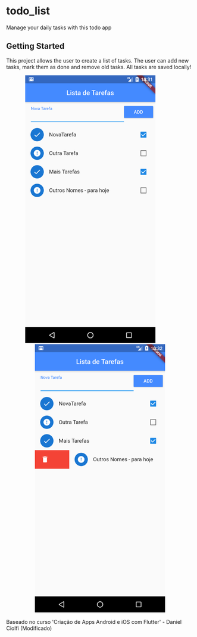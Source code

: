 # todo_list

Manage your daily tasks with this todo app

## Getting Started

This project allows the user to create a list of tasks. The user can add new tasks, mark them as done and remove old tasks.
All tasks are saved locally!

<p align="center">
  <img src="https://github.com/daniel-ishara/todo_list/blob/master/screen1.png" width="350" title="Todo List">
  &nbsp; &nbsp; &nbsp; &nbsp; &nbsp;&nbsp; &nbsp;
  <img src="https://github.com/daniel-ishara/todo_list/blob/master/screen2.png" width="350" alt="accessibility text">
</p>

Baseado no curso 'Criação de Apps Android e iOS com Flutter' - Daniel Ciolfi (Modificado)
